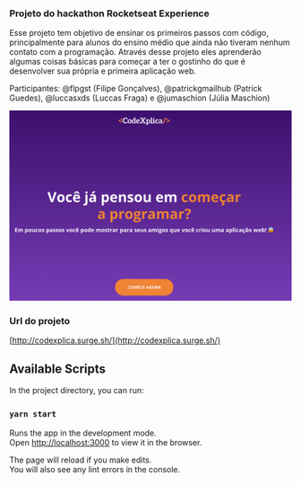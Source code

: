 ### Projeto do hackathon Rocketseat Experience

Esse projeto tem objetivo de ensinar os primeiros passos com código, principalmente para alunos do ensino médio que ainda não tiveram nenhum contato com a programação. Através desse projeto eles aprenderão algumas coisas básicas para começar a ter o gostinho do que é desenvolver sua própria e primeira aplicação web.

Participantes: @flpgst (Filipe Gonçalves), @patrickgmailhub (Patrick Guedes), @luccasxds (Luccas Fraga) e @jumaschion (Júlia Maschion)

![](src/images/codeXplica.png)


### Url do projeto
[http://codexplica.surge.sh/](http://codexplica.surge.sh/)


## Available Scripts

In the project directory, you can run:

### `yarn start`

Runs the app in the development mode.<br />
Open [http://localhost:3000](http://localhost:3000) to view it in the browser.

The page will reload if you make edits.<br />
You will also see any lint errors in the console.




